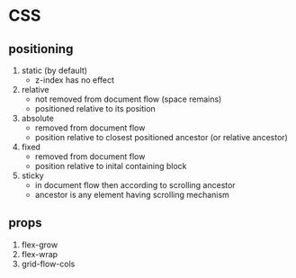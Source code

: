 # CSS

## positioning

1. static (by default)
    - z-index has no effect
1. relative
    - not removed from document flow (space remains)
    - positioned relative to its position
1. absolute
    - removed from document flow
    - position relative to closest positioned ancestor (or relative ancestor)
1. fixed
    - removed from document flow
    - position relative to inital containing block
1. sticky
    - in document flow then according to scrolling ancestor
    - ancestor is any element having scrolling mechanism

## props

1. flex-grow
1. flex-wrap
1. grid-flow-cols
